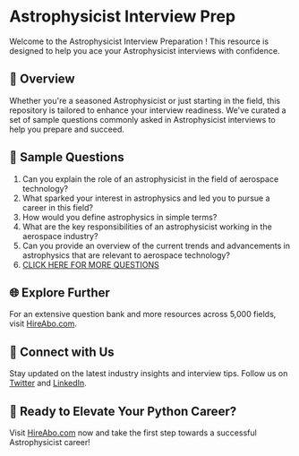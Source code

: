 # Astrophysicist Interview Prep

Welcome to the Astrophysicist Interview Preparation ! This resource is designed to help you ace your Astrophysicist interviews with confidence.

## 🚀 Overview

Whether you're a seasoned Astrophysicist or just starting in the field, this repository is tailored to enhance your interview readiness. We've curated a set of sample questions commonly asked in Astrophysicist interviews to help you prepare and succeed.

## 📝 Sample Questions

1. Can you explain the role of an astrophysicist in the field of aerospace technology?
2. What sparked your interest in astrophysics and led you to pursue a career in this field?
3. How would you define astrophysics in simple terms?
4. What are the key responsibilities of an astrophysicist working in the aerospace industry?
5. Can you provide an overview of the current trends and advancements in astrophysics that are relevant to aerospace technology?
6. [CLICK HERE FOR MORE QUESTIONS](https://hireabo.com/job/14_4_13/Astrophysicist)

## 🌐 Explore Further

For an extensive question bank and more resources across 5,000 fields, visit [HireAbo.com](https://www.hireabo.com).

## 📱 Connect with Us

Stay updated on the latest industry insights and interview tips. Follow us on [Twitter](https://twitter.com/hireabo) and [LinkedIn](https://www.linkedin.com/in/hire-abo-3609972a8/).

## 🚀 Ready to Elevate Your Python Career?

Visit [HireAbo.com](https://www.hireabo.com) now and take the first step towards a successful Astrophysicist career!